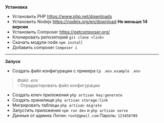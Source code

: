 **Установка**
- Установить PHP <a>https://www.php.net/downloads</a>
- Установить Nodejs <a>https://nodejs.org/en/download</a> **Не меньше 14 версии**
- Установить Composer <a>https://getcomposer.org/</a>
- Клонировать репозиторий `git clone <link>`
- Скачать модули node `npm install`
- Добавить composer `Composer i`
---
**Запуск**
- Создать файл конфигурации с примера `Cp .env.example .env`
>*Файл .env* <br> - Отредактировать файл конфигурации
- Создать ключ приложения `php artisan key:generate`
- Создать хранилище `php artisan storage:link`
- Мигрировать таблицы `php artisan migrate`
- Запустить приложения `npm run dev` и `php artisan serve`
- Данные от админа Логин: `root@gmail.com` Пароль: `123456789`
